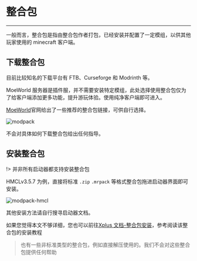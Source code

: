 # 整合包

---

一般而言，整合包是指由整合包作者打包，已经安装并配置了一定模组，以供其他玩家使用的 minecraft 客户端。

## 下载整合包

目前比较知名的下载平台有 FTB、Curseforge 和 Modrinth 等。

MoeWorld 服务器是插件服，并不需要安装特定模组，此处选择使用整合包仅为了给客户端添加更多功能，提升游玩体验。使用纯净客户端即可进入。

[MoeWorld](https://project.moeworld.tech/)官网给出了一些推荐的整合包链接，可供自行选择。

![modpack](https://img2.imgtp.com/2024/05/14/LMXRGHWm.png)

不会对具体如何下载整合包给出任何指导。

## 安装整合包

!> 并非所有启动器都支持安装整合包

HMCLv3.5.7 为例，直接将标准 `.zip` `.mrpack` 等格式整合包拖进启动器界面即可安装。

![modpack-hmcl](https://img2.imgtp.com/2024/05/14/A1lb9hhd.png)

其他安装方法请自行搜寻启动器文档。

如果您觉得本文不够详细，您也可以前往[Xplus 文档-整合包安装](https://wudji.gitbook.io/xplus-series-modpack/faq/installation-guide)，参考阅读该整合包的安装教程

> 也有一些非标准类型的整合包，例如直接解压使用的。我们不会对这些整合包提供任何帮助
